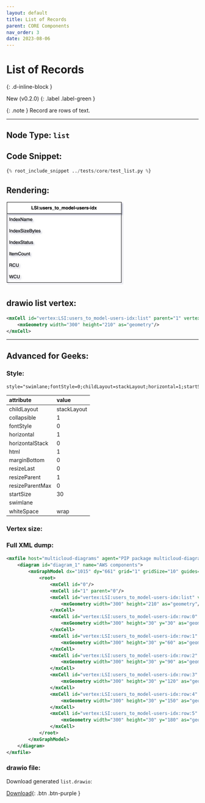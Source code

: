 ```yaml
---
layout: default
title: List of Records
parent: CORE Components
nav_order: 3
date: 2023-08-06
---
```


# List of Records
{: .d-inline-block }

New (v0.2.0)
{: .label .label-green }

{: .note }
Record are rows of text.

---

## Node Type: ``list``

## Code Snippet:

```python
{% root_include_snippet ../tests/core/test_list.py %}
```

## Rendering:

![lambda](output/jpg/list.jpg)

## drawio list vertex:

```xml
<mxCell id="vertex:LSI:users_to_model-users-idx:list" parent="1" vertex="1">
    <mxGeometry width="300" height="210" as="geometry"/>
</mxCell>
```
---

## Advanced for Geeks:

### Style:
```html
style="swimlane;fontStyle=0;childLayout=stackLayout;horizontal=1;startSize=30;horizontalStack=0;resizeParent=1;resizeParentMax=0;resizeLast=0;collapsible=1;marginBottom=0;whiteSpace=wrap;html=1;"
```

| attribute | value |
|:----------|:------|
|childLayout| stackLayout |
|collapsible| 1 |
|fontStyle| 0 |
|horizontal| 1 |
|horizontalStack| 0 |
|html| 1 |
|marginBottom| 0 |
|resizeLast| 0 |
|resizeParent| 1 |
|resizeParentMax| 0 |
|startSize| 30 |
|swimlane|  |
|whiteSpace| wrap |

### Vertex size:


### Full XML dump:
```xml
<mxfile host="multicloud-diagrams" agent="PIP package multicloud-diagrams. Generate resources in draw.io compatible format for Cloud infrastructure. Copyrights @ Roman Tsypuk 2023. MIT license." type="MultiCloud">
    <diagram id="diagram_1" name="AWS components">
        <mxGraphModel dx="1015" dy="661" grid="1" gridSize="10" guides="1" tooltips="1" connect="1" arrows="1" fold="1" page="1" pageScale="1" pageWidth="850" pageHeight="1100" math="0" shadow="1">
            <root>
                <mxCell id="0"/>
                <mxCell id="1" parent="0"/>
                <mxCell id="vertex:LSI:users_to_model-users-idx:list" value="&lt;b&gt;LSI:users_to_model-users-idx&lt;/b&gt;" style="swimlane;fontStyle=0;childLayout=stackLayout;horizontal=1;startSize=30;horizontalStack=0;resizeParent=1;resizeParentMax=0;resizeLast=0;collapsible=1;marginBottom=0;whiteSpace=wrap;html=1;" parent="1" vertex="1">
                    <mxGeometry width="300" height="210" as="geometry"/>
                </mxCell>
                <mxCell id="vertex:LSI:users_to_model-users-idx:row:0" value="IndexName" style="text;strokeColor=none;fillColor=none;align=left;verticalAlign=middle;spacingLeft=4;spacingRight=4;overflow=hidden;portConstraint=eastwest;rotatable=0;whiteSpace=wrap;html=1;" parent="vertex:LSI:users_to_model-users-idx:list" vertex="1">
                    <mxGeometry width="300" height="30" y="30" as="geometry"/>
                </mxCell>
                <mxCell id="vertex:LSI:users_to_model-users-idx:row:1" value="IndexSizeBytes" style="text;strokeColor=none;fillColor=none;align=left;verticalAlign=middle;spacingLeft=4;spacingRight=4;overflow=hidden;portConstraint=eastwest;rotatable=0;whiteSpace=wrap;html=1;" parent="vertex:LSI:users_to_model-users-idx:list" vertex="1">
                    <mxGeometry width="300" height="30" y="60" as="geometry"/>
                </mxCell>
                <mxCell id="vertex:LSI:users_to_model-users-idx:row:2" value="IndexStatus" style="text;strokeColor=none;fillColor=none;align=left;verticalAlign=middle;spacingLeft=4;spacingRight=4;overflow=hidden;portConstraint=eastwest;rotatable=0;whiteSpace=wrap;html=1;" parent="vertex:LSI:users_to_model-users-idx:list" vertex="1">
                    <mxGeometry width="300" height="30" y="90" as="geometry"/>
                </mxCell>
                <mxCell id="vertex:LSI:users_to_model-users-idx:row:3" value="ItemCount" style="text;strokeColor=none;fillColor=none;align=left;verticalAlign=middle;spacingLeft=4;spacingRight=4;overflow=hidden;portConstraint=eastwest;rotatable=0;whiteSpace=wrap;html=1;" parent="vertex:LSI:users_to_model-users-idx:list" vertex="1">
                    <mxGeometry width="300" height="30" y="120" as="geometry"/>
                </mxCell>
                <mxCell id="vertex:LSI:users_to_model-users-idx:row:4" value="RCU" style="text;strokeColor=none;fillColor=none;align=left;verticalAlign=middle;spacingLeft=4;spacingRight=4;overflow=hidden;portConstraint=eastwest;rotatable=0;whiteSpace=wrap;html=1;" parent="vertex:LSI:users_to_model-users-idx:list" vertex="1">
                    <mxGeometry width="300" height="30" y="150" as="geometry"/>
                </mxCell>
                <mxCell id="vertex:LSI:users_to_model-users-idx:row:5" value="WCU" style="text;strokeColor=none;fillColor=none;align=left;verticalAlign=middle;spacingLeft=4;spacingRight=4;overflow=hidden;portConstraint=eastwest;rotatable=0;whiteSpace=wrap;html=1;" parent="vertex:LSI:users_to_model-users-idx:list" vertex="1">
                    <mxGeometry width="300" height="30" y="180" as="geometry"/>
                </mxCell>
            </root>
        </mxGraphModel>
    </diagram>
</mxfile>
```

### drawio file:

Download generated ``list.drawio``:

[Download](output/drawio/list.drawio){: .btn .btn-purple }